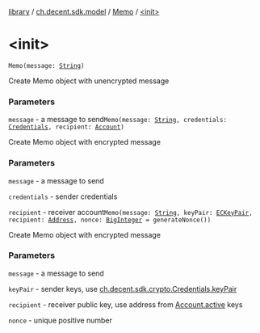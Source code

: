 [library](../../index.md) / [ch.decent.sdk.model](../index.md) / [Memo](index.md) / [&lt;init&gt;](./-init-.md)

# &lt;init&gt;

`Memo(message: `[`String`](https://kotlinlang.org/api/latest/jvm/stdlib/kotlin/-string/index.html)`)`

Create Memo object with unencrypted message

### Parameters

`message` - a message to send`Memo(message: `[`String`](https://kotlinlang.org/api/latest/jvm/stdlib/kotlin/-string/index.html)`, credentials: `[`Credentials`](../../ch.decent.sdk.crypto/-credentials/index.md)`, recipient: `[`Account`](../-account/index.md)`)`

Create Memo object with encrypted message

### Parameters

`message` - a message to send

`credentials` - sender credentials

`recipient` - receiver account`Memo(message: `[`String`](https://kotlinlang.org/api/latest/jvm/stdlib/kotlin/-string/index.html)`, keyPair: `[`ECKeyPair`](../../ch.decent.sdk.crypto/-e-c-key-pair/index.md)`, recipient: `[`Address`](../../ch.decent.sdk.crypto/-address/index.md)`, nonce: `[`BigInteger`](http://docs.oracle.com/javase/6/docs/api/java/math/BigInteger.html)` = generateNonce())`

Create Memo object with encrypted message

### Parameters

`message` - a message to send

`keyPair` - sender keys, use [ch.decent.sdk.crypto.Credentials.keyPair](../../ch.decent.sdk.crypto/-credentials/key-pair.md)

`recipient` - receiver public key, use address from [Account.active](../-account/active.md) keys

`nonce` - unique positive number